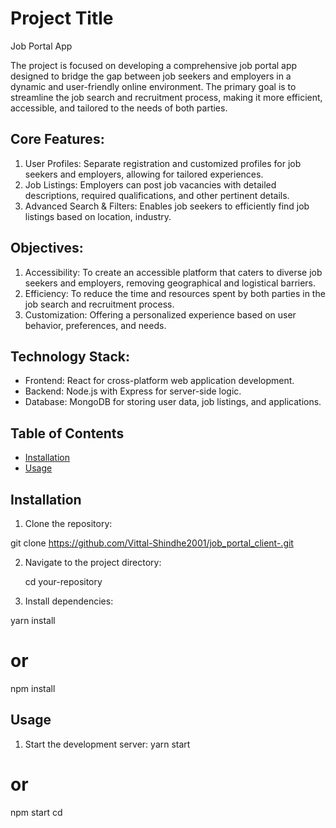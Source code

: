 
# Project Title
Job Portal App

The project is focused on developing a comprehensive job portal app designed to bridge the gap between job seekers and employers in a dynamic and user-friendly online environment. The primary goal is to streamline the job search and recruitment process, making it more efficient, accessible, and tailored to the needs of both parties.

## Core Features:
1. User Profiles: Separate registration and customized profiles for job seekers and employers, allowing for tailored experiences.
2.  Job Listings: Employers can post job vacancies with detailed descriptions, required qualifications, and other pertinent details.
3.  Advanced Search & Filters: Enables job seekers to efficiently find job listings based on location, industry.

## Objectives:
1.  Accessibility: To create an accessible platform that caters to diverse job seekers and employers, removing geographical and logistical barriers.
2.  Efficiency: To reduce the time and resources spent by both parties in the job search and recruitment process.
3.  Customization: Offering a personalized experience based on user behavior, preferences, and needs.

## Technology Stack:
*   Frontend: React  for cross-platform web application development.
*   Backend: Node.js with Express for server-side logic.
*   Database: MongoDB for storing user data, job listings, and applications.

## Table of Contents

- [Installation](#installation)
- [Usage](#usage)

## Installation

1. Clone the repository:

git clone https://github.com/Vittal-Shindhe2001/job_portal_client-.git

2. Navigate to the project directory:

    cd your-repository

3. Install dependencies:

yarn install
# or
npm install

## Usage
1. Start the development server:
yarn start 
# or
npm start
cd